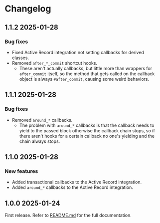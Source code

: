 # Changelog

<!--[//]: # (
## <Release number> <Date YYYY-MM-DD>
### Breaking changes
### Deprecations
### New features
### Bug fixes
)-->

## 1.1.2 2025-01-28

### Bug fixes

- Fixed Active Record integration not setting callbacks for derived classes.
- Removed `after_*_commit` shortcut hooks.
  - These aren't actually callbacks, but little more than wrappers for `after_commit` itself, so the method that gets called on the callback object is always `#after_commit`, causing some weird behaviors.

## 1.1.1 2025-01-28

### Bug fixes

- Removed `around_*` callbacks.
  - The problem with `around_*` callbacks is that the callback needs to yield to the passed block otherwise the callback chain stops, so if there aren't hooks for a certain callback no one's yielding and the chain always stops.

## 1.1.0 2025-01-28

### New features

- Added transactional callbacks to the Active Record integration.
- Added `around_*` callbacks to the Active Record integration.

## 1.0.0 2025-01-24

First release. Refer to [README.md](README.md) for the full documentation.
